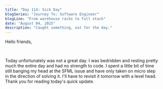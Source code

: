 ```yaml
---
title: "Day 114: Sick Day"
blogSeries: "Journey To: Software Engineer"
blogLine: "From warehouse racks to full stack"
date: "August 04, 2025"
description: "Caught something, out for the day."
---
```


Hello friends,

<br>

Today unfortunately was not a great day. I was bedridden and resting pretty much the entire day and had no strength to code. I spent a little bit of time still banging my head at the SFML issue and have only taken on micro step in the direction of solving it. I'll have to revisit it tomorrow with a level head. Thank you for reading today's quick update.